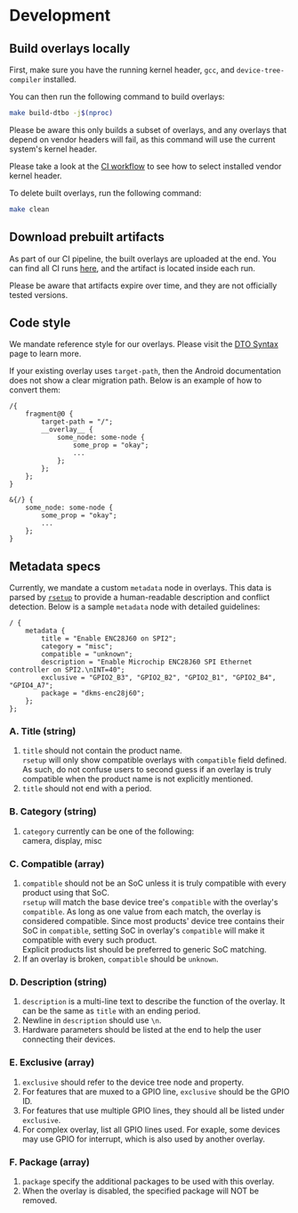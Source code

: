 # Development

## Build overlays locally

First, make sure you have the running kernel header, `gcc`, and `device-tree-compiler` installed.

You can then run the following command to build overlays:

```bash
make build-dtbo -j$(nproc)
```

Please be aware this only builds a subset of overlays, and any overlays that depend on vendor headers will fail,
as this command will use the current system's kernel header.

Please take a look at the [CI workflow](.github/workflows/test.yaml) to see how to select installed vendor kernel header.

To delete built overlays, run the following command:

```bash
make clean
```

## Download prebuilt artifacts

As part of our CI pipeline, the built overlays are uploaded at the end. You can find all CI runs [here](https://github.com/radxa/overlays/actions), and the artifact is located inside each run.

Please be aware that artifacts expire over time, and they are not officially tested versions.

## Code style

We mandate reference style for our overlays. Please visit the [DTO Syntax](https://source.android.com/docs/core/architecture/dto/syntax#reference) page to learn more.

If your existing overlay uses `target-path`, then the Android documentation does not show a clear migration path. Below is an example of how to convert them:

```dtos
/{
	fragment@0 {
		target-path = "/";
		__overlay__ {
			some_node: some-node {
				some_prop = "okay";
				...
			};
		};
	};
}
```

```dtos
&{/} {
	some_node: some-node {
		some_prop = "okay";
		...
	};
}
```

## Metadata specs

Currently, we mandate a custom `metadata` node in overlays. This data is parsed by [`rsetup`](https://github.com/radxa-pkg/rsetup) to provide a human-readable description and conflict detection. Below is a sample `metadata` node with detailed guidelines:

```
/ {
	metadata {
		title = "Enable ENC28J60 on SPI2";
		category = "misc";
		compatible = "unknown";
		description = "Enable Microchip ENC28J60 SPI Ethernet controller on SPI2.\nINT=40";
		exclusive = "GPIO2_B3", "GPIO2_B2", "GPIO2_B1", "GPIO2_B4", "GPIO4_A7";
		package = "dkms-enc28j60";
	};
};
```

### A. Title (string)

1. `title` should not contain the product name.  
   `rsetup` will only show compatible overlays with `compatible` field defined. As such, do not confuse users to second guess if an overlay is truly compatible when the product name is not explicitly mentioned.
2. `title` should not end with a period.

### B. Category (string)

1. `category` currently can be one of the following:  
   camera, display, misc

### C. Compatible (array)

1. `compatible` should not be an SoC unless it is truly compatible with every product using that SoC.  
   `rsetup` will match the base device tree's `compatible` with the overlay's `compatible`. As long as one value from each match, the overlay is considered compatible. Since most products' device tree contains their SoC in `compatible`, setting SoC in overlay's `compatible` will make it compatible with every such product.  
   Explicit products list should be preferred to generic SoC matching.
2. If an overlay is broken, `compatible` should be `unknown`.

### D. Description (string)

1. `description` is a multi-line text to describe the function of the overlay. It can be the same as `title` with an ending period.
2. Newline in `description` should use `\n`.
3. Hardware parameters should be listed at the end to help the user connecting their devices.

### E. Exclusive (array)

1. `exclusive` should refer to the device tree node and property.
2. For features that are muxed to a GPIO line, `exclusive` should be the GPIO ID.
3. For features that use multiple GPIO lines, they should all be listed under `exclusive`.
4. For complex overlay, list all GPIO lines used.
   For exaple, some devices may use GPIO for interrupt, which is also used by another overlay.

### F. Package (array)

1. `package` specify the additional packages to be used with this overlay.
2. When the overlay is disabled, the specified package will NOT be removed.
